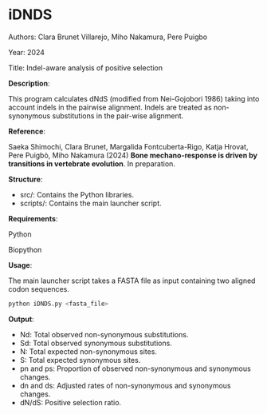 # iDNDS
Authors: Clara Brunet Villarejo, Miho Nakamura, Pere Puigbo

Year: 2024

Title: Indel-aware analysis of positive selection

**Description**:

This program calculates dNdS (modified from  Nei-Gojobori 1986) taking into account indels in the pairwise alignment. Indels are treated as non-synonymous substitutions in the pair-wise alignment.

**Reference**: 

Saeka Shimochi, Clara Brunet, Margalida Fontcuberta-Rigo, Katja Hrovat, Pere Puigbò, Miho Nakamura (2024) **Bone mechano-response is driven by transitions in vertebrate evolution**. In preparation. 

**Structure**:

- src/: Contains the Python libraries.
- scripts/: Contains the main launcher script.


**Requirements**:

Python

Biopython

**Usage**:

The main launcher script takes a FASTA file as input containing two aligned codon sequences.

```bash
python iDNDS.py <fasta_file>
```
**Output**: 

- Nd: Total observed non-synonymous substitutions.
- Sd: Total observed synonymous substitutions.
- N: Total expected non-synonymous sites.
- S: Total expected synonymous sites.
- pn and ps: Proportion of observed non-synonymous and synonymous changes.
- dn and ds: Adjusted rates of non-synonymous and synonymous changes.
-    dN/dS: Positive selection ratio.
